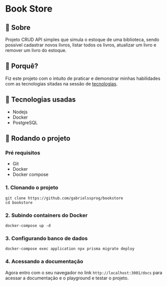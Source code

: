# Book Store

## 🔎 Sobre
Projeto CRUD API simples que simula o estoque de uma biblioteca, sendo possível cadastrar novos livros, listar todos os livros, atualizar um livro e remover um livro do estoque.

## 🤔 Porquê?
Fiz este projeto com o intuito de praticar e demonstrar minhas habilidades com as tecnologias sitadas na sessão de [tecnologias](#-tecnologias-usadas).

## 🧰 Tecnologias usadas
- Nodejs
- Docker
- PostgreSQL

## 🏃 Rodando o projeto

### Pré requisitos
- Git
- Docker
- Docker compose

### 1. Clonando o projeto
```
git clone https://github.com/gabrielssprog/bookstore
cd bookstore
```

### 2. Subindo containers do Docker
```
docker-compose up -d
```

### 3. Configurando banco de dados
```
docker-compose exec application npx prisma migrate deploy
```

### 4. Acessando a documentação
Agora entro com o seu navegador no link `http://localhost:3001/docs` para acessar a documentação e o playground e testar o projeto.